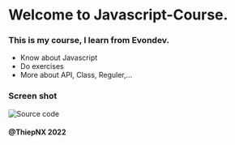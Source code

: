 # Welcome to Javascript-Course.

### This is my course, I learn from Evondev.

- Know about Javascript
- Do exercises
- More about API, Class, Reguler,...

### Screen shot
![Source code]()
#### @ThiepNX 2022

